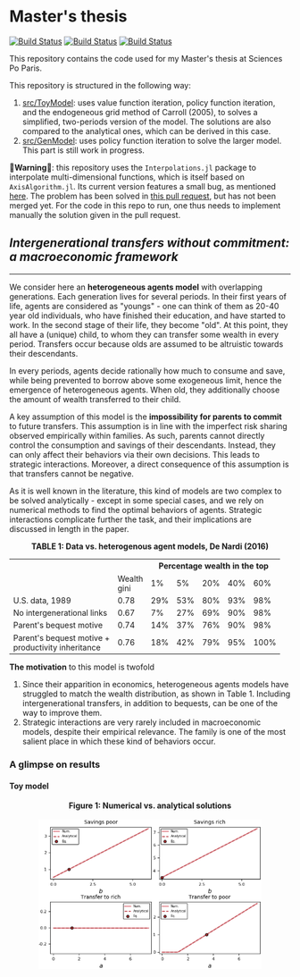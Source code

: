 # Master's thesis

[![Build Status](https://travis-ci.org/HugoLhuillier/MacroTransfer.svg?branch=master)](https://travis-ci.org/HugoLhuillier/MacroTransfer)
[![Build Status](https://img.shields.io/badge/Toy%20Model-Done-brightgreen.svg)](https://github.com/HugoLhuillier/NumMethods/tree/master/src/ToyModel)
[![Build Status](https://img.shields.io/badge/General%20Model-In%20progress-orange.svg)](https://www.github.com/HugoLhuillier/NumMethods/tree/master/src/GenModel)

This repository contains the code used for my Master's thesis at Sciences Po Paris.

This repository is structured in the following way:

1. [src/ToyModel](https://github.com/HugoLhuillier/NumMethods/tree/master/src/ToyModel): uses value function iteration, policy function iteration, and the endogeneous grid method of Carroll (2005), to solves a simplified, two-periods version of the model. The solutions are also compared to the analytical ones, which can be derived in this case.
1. [src/GenModel](https://www.github.com/HugoLhuillier/NumMethods/tree/master/src/GenModel): uses policy function iteration to solve the larger model. This part is still work in progress.

:rotating_light:**Warning**:rotating_light:: this repository uses the `Interpolations.jl` package to interpolate multi-dimensional functions, which is itself based on `AxisAlgorithm.jl`. Its current version features a small bug, as mentioned [here](https://github.com/JuliaMath/Interpolations.jl/issues/151). The problem has been solved in [this pull request](https://github.com/timholy/AxisAlgorithms.jl/pull/7), but has not been merged yet. For the code in this repo to run, one thus needs to implement manually the solution given in the pull request.

## *Intergenerational transfers without commitment: a macroeconomic framework*
------------

We consider here an **heterogeneous agents model** with overlapping generations. Each generation lives for several periods. In their first years of life, agents are considered as "youngs" - one can think of them as 20-40 year old individuals, who have finished their education, and have started to work. In the second stage of their life, they become "old". At this point, they all have a (unique) child, to whom they can transfer some wealth in every period. Transfers occur because olds are assumed to be altruistic towards their descendants.

In every periods, agents decide rationally how much to consume and save, while being prevented to borrow above some exogeneous limit, hence the emergence of heterogeneous agents. When old, they additionally choose the amount of wealth transferred to their child.

A key assumption of this model is the **impossibility for parents to commit** to future transfers. This assumption is in line with the imperfect risk sharing observed empirically within families. As such, parents cannot directly control the consumption and savings of their descendants. Instead, they can only affect their behaviors via their own decisions. This leads to strategic interactions. Moreover, a direct consequence of this assumption is that transfers cannot be negative.

As it is well known in the literature, this kind of models are two complex to be solved analytically - except in some special cases, and we rely on numerical methods to find the optimal behaviors of agents. Strategic interactions complicate further the task, and their implications are discussed in length in the paper.

<p align="center">
<b>TABLE 1: Data vs. heterogenous agent models, De Nardi (2016)</b>
<table class="tg">
  <tr>
    <th class="tg-031e"></th>
    <th class="tg-s6z2"></th>
    <th class="tg-s6z2" colspan="5">Percentage wealth in the top</th>
  </tr>
  <tr>
    <td class="tg-031e"></td>
    <td class="tg-s6z2">Wealth<br>gini</td>
    <td class="tg-s6z2">1%</td>
    <td class="tg-s6z2">5%</td>
    <td class="tg-baqh">20%</td>
    <td class="tg-baqh">40%</td>
    <td class="tg-baqh">60%</td>
  </tr>
  <tr>
    <td class="tg-031e">U.S. data, 1989</td>
    <td class="tg-s6z2">0.78</td>
    <td class="tg-s6z2">29%</td>
    <td class="tg-s6z2">53%</td>
    <td class="tg-baqh">80%</td>
    <td class="tg-baqh">93%</td>
    <td class="tg-baqh">98%</td>
  </tr>
  <tr>
    <td class="tg-031e">No intergenerational links</td>
    <td class="tg-s6z2">0.67</td>
    <td class="tg-s6z2">7%</td>
    <td class="tg-s6z2">27%</td>
    <td class="tg-s6z2">69%</td>
    <td class="tg-s6z2">90%</td>
    <td class="tg-s6z2">98%</td>
  </tr>
  <tr>
    <td class="tg-031e">Parent's bequest motive</td>
    <td class="tg-s6z2">0.74</td>
    <td class="tg-s6z2">14%</td>
    <td class="tg-s6z2">37%</td>
    <td class="tg-s6z2">76%</td>
    <td class="tg-s6z2">90%</td>
    <td class="tg-s6z2">98%</td>
  </tr>
  <tr>
    <td class="tg-031e">Parent's bequest motive +<br>productivity inheritance</td>
    <td class="tg-s6z2">0.76</td>
    <td class="tg-s6z2">18%</td>
    <td class="tg-s6z2">42%</td>
    <td class="tg-s6z2">79%</td>
    <td class="tg-s6z2">95%</td>
    <td class="tg-s6z2">100%</td>
  </tr>
</table>
</p>


**The motivation** to this model is twofold

1. Since their apparition in economics, heterogeneous agents models have struggled to match the wealth distribution, as shown in Table 1. Including intergenerational transfers, in addition to bequests, can be one of the way to improve them.
1. Strategic interactions are very rarely included in macroeconomic models, despite their empirical relevance. The family is one of the most salient place in which these kind of behaviors occur.

### A glimpse on results
#### Toy model

<p align="center">
  <b>Figure 1: Numerical vs. analytical solutions</b>
  <br><br>
  <img src="https://github.com/HugoLhuillier/NumMethods/blob/master/figures/ToyModel/num_vs_analytical.png" alt="Numerical vs. analytical" style="width: 400px;"/>
</p>
